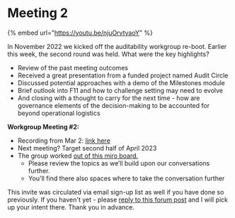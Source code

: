 # Meeting 2

{% embed url="https://youtu.be/njuOrvtyaoY" %}

In November 2022 we kicked off the auditability workgroup re-boot. Earlier this week, the second round was held. What were the key highlights?

* Review of the past meeting outcomes
* Received a great presentation from a funded project named Audit Circle
* Discussed potential approaches with a demo of the Milestones module
* Brief outlook into F11 and how to challenge setting may need to evolve
* And closing with a thought to carry for the next time - how are governance elements of the decision-making to be accounted for beyond operational logistics

**Workgroup Meeting #2:**

* Recording from Mar 2: [link here](https://us06web.zoom.us/rec/share/Q0DgW4bYv6sJ-pGDRqnKu64UXwPjOSGKV7rxfWk1i-9XdXe3jr0e8cq-8u7aFt03.AvRgR2utv55ATOj-)
* Next meeting? Target second half of April 2023
* The group worked [out of this miro board.](https://miro.com/app/board/uXjVOQvpE34=/?moveToViewport=366466,-169165,40257,20521\&embedId=996049389032%22%20frameborder%3D%220%22%20scrolling%3D%22no%22%20allowfullscreen%3E%3C%2Fiframe%3E)&#x20;
  * Please review the topics as we’ll build upon our conversations further.
  * You'll find there also spaces where to take the conversation further

This invite was circulated via email sign-up list as well if you have done so previously. If you haven't yet - please [reply to this forum post](https://forum.cardano.org/t/auditability-workgroup-meeting-2-mar-2-3pm-utc-youre-invited/114677) and I will pick up your intent there. Thank you in advance.&#x20;
